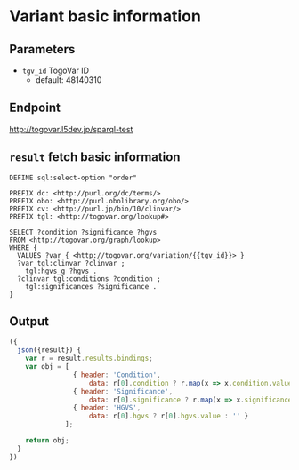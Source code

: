 # Variant basic information

## Parameters

* `tgv_id` TogoVar ID
  * default: 48140310

## Endpoint

http://togovar.l5dev.jp/sparql-test

## `result` fetch basic information

```sparql
DEFINE sql:select-option "order"

PREFIX dc: <http://purl.org/dc/terms/>
PREFIX obo: <http://purl.obolibrary.org/obo/>
PREFIX cv: <http://purl.jp/bio/10/clinvar/>
PREFIX tgl: <http://togovar.org/lookup#>

SELECT ?condition ?significance ?hgvs
FROM <http://togovar.org/graph/lookup>
WHERE {
  VALUES ?var { <http://togovar.org/variation/{{tgv_id}}> }
  ?var tgl:clinvar ?clinvar ;
    tgl:hgvs_g ?hgvs .
  ?clinvar tgl:conditions ?condition ;
    tgl:significances ?significance .
}
```

## Output

```javascript
({
  json({result}) {
    var r = result.results.bindings;
    var obj = [
                { header: 'Condition',
                    data: r[0].condition ? r.map(x => x.condition.value) : [] },
                { header: 'Significance',
                    data: r[0].significance ? r.map(x => x.significance.value) : [] },
                { header: 'HGVS',
                    data: r[0].hgvs ? r[0].hgvs.value : '' }
              ];

    return obj;
  }
})
```
